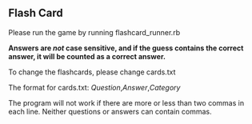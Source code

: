 ##  Flash Card

Please run the game by running flashcard_runner.rb

__Answers are *not* case sensitive, and if the guess contains the correct answer, it will be counted as a correct answer.__

To change the flashcards, please change cards.txt

The format for cards.txt:
_Question_,_Answer_,_Category_

The program will not work if there are more or less than two commas in each line. Neither questions or answers can contain commas.
